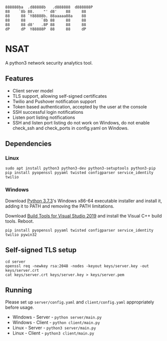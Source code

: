 ```
888888ba  .d88888b   .d888888  d888888P 
88    `8b 88.    "' d8'    88     88    
88     88 `Y88888b. 88aaaaa88a    88    
88     88       `8b 88     88     88    
88     88 d8'   .8P 88     88     88    
dP     dP  Y88888P  88     88     dP                                         
```

# NSAT
A python3 network security analytics tool.

## Features

* Client server model
* TLS support, allowing self-signed certificates
* Twilio and Pushover notification support
* Token based authentication, accepted by the user at the console
* SSH successful login notifications
* Listen port listing notifications
* SSH and listen port listing do not work on Windows, do not enable check_ssh and check_ports in config.yaml on Windows.

## Dependencies

### Linux
```
sudo apt install python3 python3-dev python3-setuptools python3-pip
pip install pyopenssl pyyaml twisted configparser service_identity twilio
```

### Windows
Download [Python 3.7.3](https://www.python.org/downloads/release/python-373/)'s Windows x86-64 executable installer and install it, adding it to PATH and removing the PATH limitations.

Download [Build Tools for Visual Studio 2019](https://visualstudio.microsoft.com/downloads/) and install the Visual C++ build tools. Reboot.

```
pip install pyopenssl pyyaml twisted configparser service_identity twilio pywin32
```

## Self-signed TLS setup
```
cd server
openssl req -newkey rsa:2048 -nodes -keyout keys/server.key -out keys/server.crt
cat keys/server.crt keys/server.key > keys/server.pem
```

## Running

Please set up `server/config.yaml` and `client/config.yaml` appropriately before usage.

* Windows - Server - `python server/main.py`
* Windows - Client - `python client/main.py`
* Linux - Server - `python3 server/main.py`
* Linux - Client - `python3 client/main.py`
